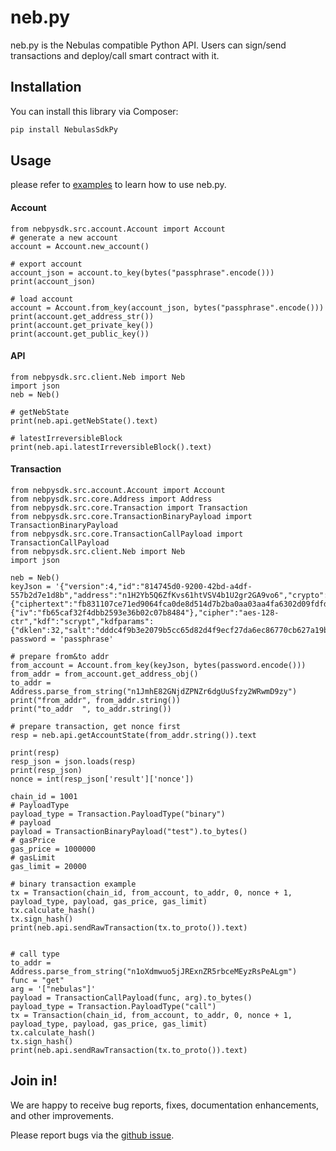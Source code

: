 # neb.py

neb.py is the Nebulas compatible Python API.
Users can sign/send transactions and deploy/call smart contract with it.

## Installation

You can install this library via Composer:
```sh
pip install NebulasSdkPy
```

## Usage

please refer to [examples](/example) to learn how to use neb.py.

#### Account

```
from nebpysdk.src.account.Account import Account
# generate a new account
account = Account.new_account()

# export account
account_json = account.to_key(bytes("passphrase".encode()))
print(account_json)

# load account
account = Account.from_key(account_json, bytes("passphrase".encode()))
print(account.get_address_str())
print(account.get_private_key())
print(account.get_public_key())

```

#### API

```
from nebpysdk.src.client.Neb import Neb
import json
neb = Neb()

# getNebState
print(neb.api.getNebState().text)

# latestIrreversibleBlock
print(neb.api.latestIrreversibleBlock().text)
```

#### Transaction

```
from nebpysdk.src.account.Account import Account
from nebpysdk.src.core.Address import Address
from nebpysdk.src.core.Transaction import Transaction
from nebpysdk.src.core.TransactionBinaryPayload import TransactionBinaryPayload
from nebpysdk.src.core.TransactionCallPayload import TransactionCallPayload
from nebpysdk.src.client.Neb import Neb
import json

neb = Neb()
keyJson = '{"version":4,"id":"814745d0-9200-42bd-a4df-557b2d7e1d8b","address":"n1H2Yb5Q6ZfKvs61htVSV4b1U2gr2GA9vo6","crypto":{"ciphertext":"fb831107ce71ed9064fca0de8d514d7b2ba0aa03aa4fa6302d09fdfdfad23a18","cipherparams":{"iv":"fb65caf32f4dbb2593e36b02c07b8484"},"cipher":"aes-128-ctr","kdf":"scrypt","kdfparams":{"dklen":32,"salt":"dddc4f9b3e2079b5cc65d82d4f9ecf27da6ec86770cb627a19bc76d094bf9472","n":4096,"r":8,"p":1},"mac":"1a66d8e18d10404440d2762c0d59d0ce9e12a4bbdfc03323736a435a0761ee23","machash":"sha3256"}}';
password = 'passphrase'

# prepare from&to addr
from_account = Account.from_key(keyJson, bytes(password.encode()))
from_addr = from_account.get_address_obj()
to_addr = Address.parse_from_string("n1JmhE82GNjdZPNZr6dgUuSfzy2WRwmD9zy")
print("from_addr", from_addr.string())
print("to_addr  ", to_addr.string())

# prepare transaction, get nonce first
resp = neb.api.getAccountState(from_addr.string()).text

print(resp)
resp_json = json.loads(resp)
print(resp_json)
nonce = int(resp_json['result']['nonce'])

chain_id = 1001
# PayloadType
payload_type = Transaction.PayloadType("binary")
# payload
payload = TransactionBinaryPayload("test").to_bytes()
# gasPrice
gas_price = 1000000
# gasLimit
gas_limit = 20000

# binary transaction example
tx = Transaction(chain_id, from_account, to_addr, 0, nonce + 1, payload_type, payload, gas_price, gas_limit)
tx.calculate_hash()
tx.sign_hash()
print(neb.api.sendRawTransaction(tx.to_proto()).text)


# call type
to_addr = Address.parse_from_string("n1oXdmwuo5jJRExnZR5rbceMEyzRsPeALgm")
func = "get"
arg = '["nebulas"]'
payload = TransactionCallPayload(func, arg).to_bytes()
payload_type = Transaction.PayloadType("call")
tx = Transaction(chain_id, from_account, to_addr, 0, nonce + 1, payload_type, payload, gas_price, gas_limit)
tx.calculate_hash()
tx.sign_hash()
print(neb.api.sendRawTransaction(tx.to_proto()).text)

```

## Join in!

We are happy to receive bug reports, fixes, documentation enhancements, and other improvements.

Please report bugs via the [github issue](/issues).





